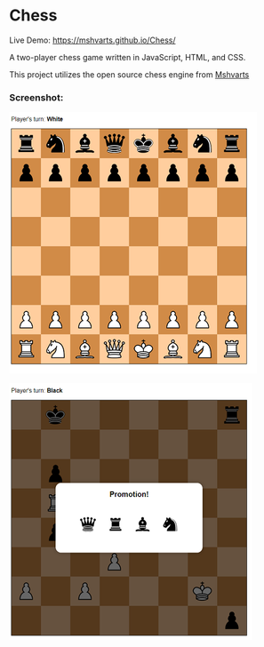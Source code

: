 # Chess

Live Demo: https://mshvarts.github.io/Chess/

A two-player chess game written in JavaScript, HTML, and CSS. 
 
This project utilizes the open source chess engine from [Mshvarts](https://github.com/mshvarts/Chess)  

### Screenshot:  
![Image of Chess Board](demo.png)

![Image of Chess Board](demo2.PNG)
